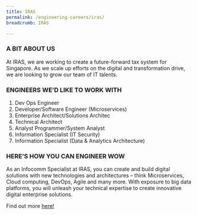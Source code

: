 ```yaml
---
title: IRAS
permalink: /engineering-careers/iras/
breadcrumb: IRAS

---
```



### A BIT ABOUT US
At IRAS, we are working to create a future-forward tax system for Singapore. As we scale up efforts on the digital and transformation drive, we are looking to grow our team of IT talents. 

### ENGINEERS WE’D LIKE TO WORK WITH

1. Dev Ops Engineer
2. Developer/Software Engineer (Microservices)
3. Enterprise Architect/Solutions Architec
4. Technical Architect
5. Analyst Programmer/System Analyst
6. Information Specialist (IT Security)
7. Information Specialist (Data & Analytics Architecture)

### HERE’S HOW YOU CAN ENGINEER WOW

As an Infocomm Specialist at IRAS, you can create and build digital solutions with new technologies and architectures – think Microservices, Cloud computing, DevOps, Agile and many more. With exposure to big data platforms, you will unleash your technical expertise to create innovative digital enterprise solutions. 

Find out more <a href="https://www.iras.gov.sg/irashome/Careers/Work-At-IRAS/Job-Opportunities/" target="_blank">here!</a>
